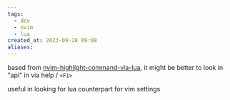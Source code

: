 ```yaml
---
tags:
  - dev
  - nvim
  - lua
created_at: 2023-09-28 09:08
aliases:
---
```

based from [nvim-highlight-command-via-lua](nvim-highlight-command-via-lua.md), it might be better to look in "api" in via help / `<F1>`

useful in looking for lua counterpart for vim settings